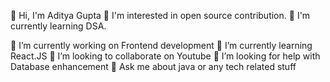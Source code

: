 👋 Hi, I'm Aditya Gupta
👀 I'm interested in open source contribution.
🌱 I'm currently learning DSA.   
  
🔭 I’m currently working on Frontend development
🌱 I’m currently learning React.JS
👯 I’m looking to collaborate on Youtube
🤝 I’m looking for help with Database enhancement
💬 Ask me about java or any tech related stuff
